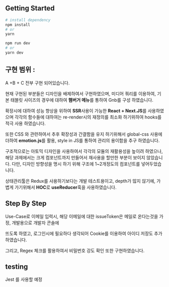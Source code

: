 ## Getting Started

```bash
# install dependency
npm install
# or
yarn

npm run dev
# or
yarn dev
```

## 구현 범위 :

A +B + C 전부 구현 되어있습니다.

현재 구현된 부분들은 디자인을 배제하여서 구현하였으며, 미디어 쿼리를 이용하여, 기본 태블릿 사이즈의 경우에 대하여 **햄버거 메뉴**를 통하여 Gnb를 구성 하였습니다.

확장시에 대하여 성능 향상을 위하여 **SSR**사용이 가능한 **React + Next.JS**를 사용하였으며 각각의 함수들에 대하여는 re-render시의 재정의를 최소화 하기위하여 hooks를 적극 사용 하였습니다.

또한 CSS 와 관련하여서 추후 확장성과 간결함을 유지 하기위해서 global-css 사용에 더하여 **emotion.js**를 활용, style in JS를 통하여 관리의 용이함을 추구 하였습니다.

구조적으로는 아토믹 디자인을 사용하여서 각각의 모듈의 재활용성을 높이려 하였으나, 해당 과제에서는 크게 컴포넌트까지 만들어서 재사용을 할만한 부분이 보이지 않았습니다. 다만, 디자인 방향성을 명시 하기 위해 구조에 1~2개정도의 컴포넌트를 넣어두었습니다.

상태관리툴은 Redux를 사용하기보다는 개발 테스트용이고, depth가 많지 않기에, 가볍게 가기위해서 **HOC**로 **useReducer**훅을 사용하였습니다.

## Step By Step

Use-Case로 이메일 입력시, 해당 이메일에 대한 issueToken은 메일로 온다는것을 가정, 개발용으로 개발자 콘솔에

뜨도록 하였고, 로그인시에 필요하다 생각되어 Cookie를 이용하여 아이디 저장도 추가하였습니다.

그리고, Regex 체크를 활용하여서 비밀번호 강도 확인 또한 구현하였습니다.

## testing

Jest 를 사용할 예정
